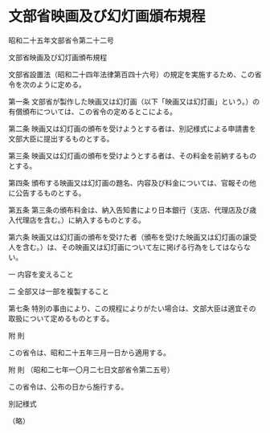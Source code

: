 # 文部省映画及び幻灯画頒布規程

昭和二十五年文部省令第二十二号

文部省映画及び幻灯画頒布規程

文部省設置法（昭和二十四年法律第百四十六号）の規定を実施するため、この省令を次のように定める。

第一条 文部省が製作した映画又は幻灯画（以下「映画又は幻灯画」という。）の有償頒布については、この省令の定めるとこによる。

第二条 映画又は幻灯画の頒布を受けようとする者は、別記様式による申請書を文部大臣に提出するものとする。

第三条 映画又は幻灯画の頒布を受けようとする者は、その料金を前納するものとする。

第四条 頒布する映画又は幻灯画の題名、内容及び料金については、官報その他に公告するものとする。

第五条 第三条の頒布料金は、納入告知書により日本銀行（支店、代理店及び歳入代理店を含む。）に納入するものとする。

第六条 映画又は幻灯画の頒布を受けた者（頒布を受けた映画又は幻灯画の譲受人を含む。）は、その映画又は幻灯画について左に掲げる行為をしてはならない。

一 内容を変えること

二 全部又は一部を複製すること

第七条 特別の事由により、この規程によりがたい場合は、文部大臣は適宜その取扱について定めるものとする。

附 則

この省令は、昭和二十五年三月一日から適用する。

附 則 （昭和二七年一〇月二七日文部省令第二五号）

この省令は、公布の日から施行する。

別記様式

（略）
